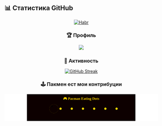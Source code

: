 ## 📊 Статистика GitHub

<div align="center">

[![Habr](https://img.shields.io/badge/Habr-77A2B6?style=for-the-badge&logo=habr&logoColor=white)](https://habr.com/ru/users/Laborant_Code/articles/)

### 🏆 Профиль
<img height="165em" src="https://github-readme-stats.vercel.app/api/top-langs/?username=Novelros&layout=compact&theme=dark&langs_count=8&hide=html,css" />

### 🎯 Активность
[![GitHub Streak](https://streak-stats.demolab.com/?user=Novelros&theme=dark)](https://git.io/streak-stats)

### 🕹️ Пакмен ест мои контрибуции
![Pacman](https://raw.githubusercontent.com/Novelros/Novelros/output/github-contribution-grid-snake.svg)

</div>
